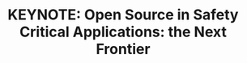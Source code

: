 ---
categories:
- bkk19
description: The last 20 years have seen a tremendous surge of new technologies and
  capabilities emerge from open source software. &nbsp; &nbsp;Open source building
  blocks have become increasingly attractive as the base for innovative new products.
  This is starting to include safety critical applications. &nbsp; This talk will
  look at some of the challenges and approaches to building trust and confidence in
  open source used in safety critical software coming to new products near you… or
  perhaps, even in you.
image:
  featured: 'true'
  path: /assets/images/featured-images/bkk19/BKK19-400K2.png
session_attendee_num: '35'
session_id: BKK19-400K2
session_room: 'Keynote Room (World Ballroom BC) '
session_slot:
  end_time: '2019-04-04 11:00:00'
  start_time: '2019-04-04 10:30:00'
session_speakers:
- speaker_bio: Kate Stewart is a Senior Director of Strategic Programs, responsible
    for the Open Compliance programs encompassing the SPDX, FOSSology, OpenChain,
    and other compliance and embedded related projects. Kate was one of the original
    founders of SPDX, and is currently the specification lead. Since joining The Linux
    Foundation, she has also launched Real-Time Linux, Zephyr Project and CHAOSS projects.
  speaker_company: Linux Foundation
  speaker_image: /assets/images/speakers/bkk19/kate-stewart.jpg
  speaker_location: ''
  speaker_name: Kate Stewart
  speaker_position: Sr. Director of Strategic Programs
  speaker_username: kstewart8
session_track: Keynote
tag: session
tags:
- Keynote
title: 'KEYNOTE: Open Source in Safety Critical Applications: the Next Frontier'
---